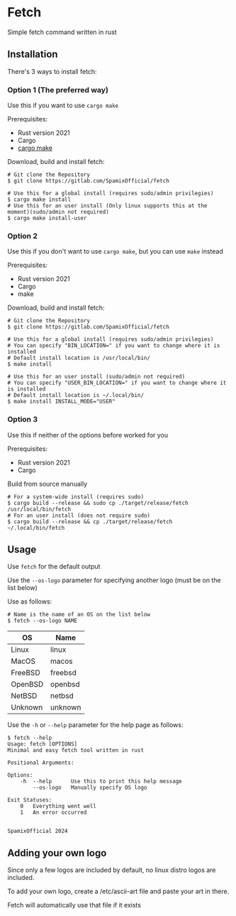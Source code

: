 # Fetch

Simple fetch command written in rust

## Installation

There's 3 ways to install fetch:

### Option 1 (The preferred way)

Use this if you want to use `cargo make`

Prerequisites:

- Rust version 2021
- Cargo
- [cargo make](https://github.com/sagiegurari/cargo-make)

Download, build and install fetch:

```
# Git clone the Repository
$ git clone https://gitlab.com/SpamixOfficial/fetch

# Use this for a global install (requires sudo/admin privilegies)
$ cargo make install
# Use this for an user install (Only linux supports this at the moment)(sudo/admin not required)
$ cargo make install-user
```

### Option 2

Use this if you don't want to use `cargo make`, but you can use `make` instead

Prerequisites:

- Rust version 2021
- Cargo
- make

Download, build and install fetch:

```
# Git clone the Repository
$ git clone https://gitlab.com/SpamixOfficial/fetch

# Use this for a global install (requires sudo/admin privilegies)
# You can specify "BIN_LOCATION=" if you want to change where it is installed 
# Default install location is /usr/local/bin/
$ make install 

# Use this for an user install (sudo/admin not required)
# You can specify "USER_BIN_LOCATION=" if you want to change where it is installed
# Default install location is ~/.local/bin/
$ make install INSTALL_MODE="USER"
```

### Option 3

Use this if neither of the options before worked for you


Prerequisites:

- Rust version 2021
- Cargo

Build from source manually

```
# For a system-wide install (requires sudo)
$ cargo build --release && sudo cp ./target/release/fetch /usr/local/bin/fetch
# For an user install (does not require sudo)
$ cargo build --release && cp ./target/release/fetch ~/.local/bin/fetch
```

## Usage
Use `fetch` for the default output

Use the `--os-logo` parameter for specifying another logo (must be on the list below)

Use as follows:

```
# Name is the name of an OS on the list below
$ fetch --os-logo NAME
```

| OS      | Name    |
|---------|---------|
| Linux   | linux   |
| MacOS   | macos   |
| FreeBSD | freebsd |
| OpenBSD | openbsd |
| NetBSD  | netbsd  |
| Unknown | unknown |


Use the `-h` or `--help` parameter for the help page as follows:
```
$ fetch --help
Usage: fetch [OPTIONS]
Minimal and easy fetch tool written in rust

Positional Arguments:

Options:
    -h	--help		Use this to print this help message
     	--os-logo	Manually specify OS logo

Exit Statuses:
    0	Everything went well
    1	An error occurred


SpamixOfficial 2024
```

## Adding your own logo
Since only a few logos are included by default, no linux distro logos are included.

To add your own logo, create a /etc/ascii-art file and paste your art in there.

Fetch will automatically use that file if it exists

